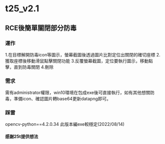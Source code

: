 # t25_v2.1

## RCE後簡單關閉部分防毒

### 運作
1.在目標解開防毒icon等圖示，螢幕截圖後透過圖片比對定位出關閉的確切座標
2.獲取座標後移動滑鼠點擊關閉功能
3.反覆螢幕截圖，定位要執行圖示，移動點擊，直到防毒關閉
4.刪除

### 需求
需有administrator權限，win10環境在包成exe後可直接執行，如有其他想關防毒，準備icon、確認圖片轉base64更新datapng即可。

### 踩雷
opencv-python==4.2.0.34 此版本編exe較穩定(2022/08/14)

#### 感謝25t提供想法
